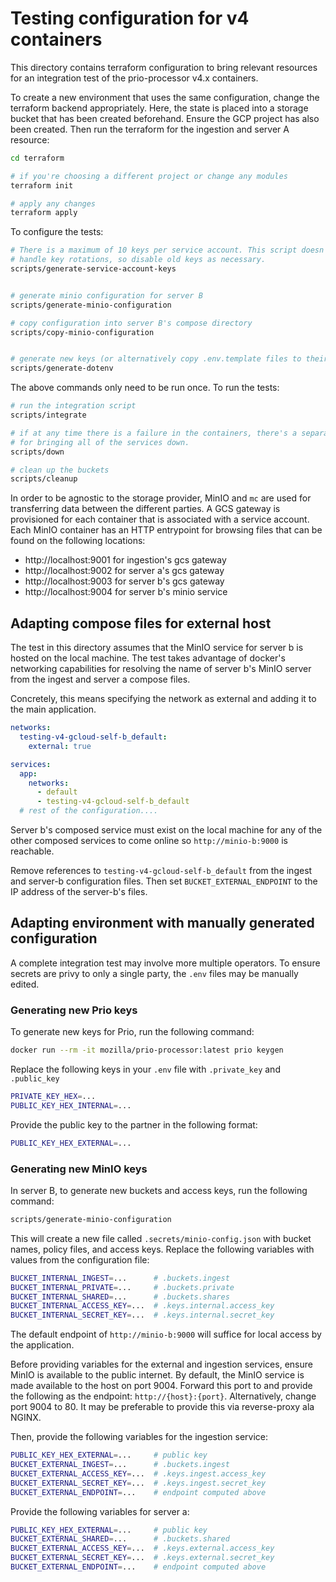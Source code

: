 # Testing configuration for v4 containers

This directory contains terraform configuration to bring relevant resources for
an integration test of the prio-processor v4.x containers.

To create a new environment that uses the same configuration, change the
terraform backend appropriately. Here, the state is placed into a storage bucket
that has been created beforehand. Ensure the GCP project has also been created.
Then run the terraform for the ingestion and server A resource:

```bash
cd terraform

# if you're choosing a different project or change any modules
terraform init

# apply any changes
terraform apply
```

To configure the tests:

```bash
# There is a maximum of 10 keys per service account. This script doesn't
# handle key rotations, so disable old keys as necessary.
scripts/generate-service-account-keys


# generate minio configuration for server B
scripts/generate-minio-configuration

# copy configuration into server B's compose directory
scripts/copy-minio-configuration


# generate new keys (or alternatively copy .env.template files to their .env locations)
scripts/generate-dotenv
```

The above commands only need to be run once. To run the tests:

```bash
# run the integration script
scripts/integrate

# if at any time there is a failure in the containers, there's a separate script
# for bringing all of the services down.
scripts/down

# clean up the buckets
scripts/cleanup
```

In order to be agnostic to the storage provider, MinIO and `mc` are used for
transferring data between the different parties. A GCS gateway is provisioned
for each container that is associated with a service account. Each MinIO
container has an HTTP entrypoint for browsing files that can be found on the
following locations:

- http://localhost:9001 for ingestion's gcs gateway
- http://localhost:9002 for server a's gcs gateway
- http://localhost:9003 for server b's gcs gateway
- http://localhost:9004 for server b's minio service

## Adapting compose files for external host

The test in this directory assumes that the MinIO service for server b is hosted
on the local machine. The test takes advantage of docker's networking
capabilities for resolving the name of server b's MinIO server from the ingest
and server a compose files.

Concretely, this means specifying the network as external and adding it to the
main application.

```yaml
networks:
  testing-v4-gcloud-self-b_default:
    external: true

services:
  app:
    networks:
      - default
      - testing-v4-gcloud-self-b_default
  # rest of the configuration....
```

Server b's composed service must exist on the local machine for any of the other
composed services to come online so `http://minio-b:9000` is reachable.

Remove references to `testing-v4-gcloud-self-b_default` from the ingest and
server-b configuration files. Then set `BUCKET_EXTERNAL_ENDPOINT` to the IP
address of the server-b's files.

## Adapting environment with manually generated configuration

A complete integration test may involve more multiple operators. To ensure secrets
are privy to only a single party, the `.env` files may be manually edited.

### Generating new Prio keys

To generate new keys for Prio, run the following command:

```bash
docker run --rm -it mozilla/prio-processor:latest prio keygen
```

Replace the following keys in your `.env` file with `.private_key` and `.public_key`

```bash
PRIVATE_KEY_HEX=...
PUBLIC_KEY_HEX_INTERNAL=...
```

Provide the public key to the partner in the following format:

```bash
PUBLIC_KEY_HEX_EXTERNAL=...
```

### Generating new MinIO keys

In server B, to generate new buckets and access keys, run the following command:

```bash
scripts/generate-minio-configuration
```

This will create a new file called `.secrets/minio-config.json` with bucket
names, policy files, and access keys. Replace the following variables with values
from the configuration file:

```bash
BUCKET_INTERNAL_INGEST=...      # .buckets.ingest
BUCKET_INTERNAL_PRIVATE=...     # .buckets.private
BUCKET_INTERNAL_SHARED=...      # .buckets.shares
BUCKET_INTERNAL_ACCESS_KEY=...  # .keys.internal.access_key
BUCKET_INTERNAL_SECRET_KEY=...  # .keys.internal.secret_key
```

The default endpoint of `http://minio-b:9000` will suffice for local access by
the application.

Before providing variables for the external and ingestion services, ensure MinIO
is available to the public internet. By default, the MinIO service is made
available to the host on port 9004. Forward this port to and provide the
following as the endpoint: `http://{host}:{port}`. Alternatively, change port
9004 to 80. It may be preferable to provide this via reverse-proxy ala NGINX.

Then, provide the following variables for the ingestion service:

```bash
PUBLIC_KEY_HEX_EXTERNAL=...     # public key
BUCKET_EXTERNAL_INGEST=...      # .buckets.ingest
BUCKET_EXTERNAL_ACCESS_KEY=...  # .keys.ingest.access_key
BUCKET_EXTERNAL_SECRET_KEY=...  # .keys.ingest.secret_key
BUCKET_EXTERNAL_ENDPOINT=...    # endpoint computed above
```

Provide the following variables for server a:

```bash
PUBLIC_KEY_HEX_EXTERNAL=...     # public key
BUCKET_EXTERNAL_SHARED=...      # .buckets.shared
BUCKET_EXTERNAL_ACCESS_KEY=...  # .keys.external.access_key
BUCKET_EXTERNAL_SECRET_KEY=...  # .keys.external.secret_key
BUCKET_EXTERNAL_ENDPOINT=...    # endpoint computed above
```
